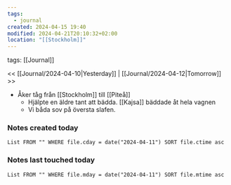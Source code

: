 ```yaml
---
tags:
  - journal
created: 2024-04-15 19:40
modified: 2024-04-21T20:10:32+02:00
location: "[[Stockholm]]"
---
```

tags: [[Journal]] 

<< [[Journal/2024-04-10|Yesterday]] | [[Journal/2024-04-12|Tomorrow]] >>

- Åker tåg från [[Stockholm]] till [[Piteå]]
	- Hjälpte en äldre tant att bädda. [[Kajsa]] bäddade åt hela vagnen
	- Vi båda sov på översta slafen.

### Notes created today
```dataview
List FROM "" WHERE file.cday = date("2024-04-11") SORT file.ctime asc
```
### Notes last touched today
```dataview
List FROM "" WHERE file.mday = date("2024-04-11") SORT file.mtime asc
```